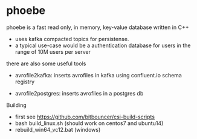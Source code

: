 # phoebe 
phoebe is a fast read only, in memory, key-value database written in C++

- uses kafka compacted topics for persistense.
- a typical use-case would be a authentication database for users in the range of 10M users per server

there are also some useful tools
- avrofile2kafka: inserts avrofiles in kafka using confluent.io schema registry    

- avrofile2postgres: inserts avrofiles in a postgres db

Building 
- first see https://github.com/bitbouncer/csi-build-scripts
- bash build_linux.sh (should work on centos7 and ubuntu14)
- rebuild_win64_vc12.bat (windows)

